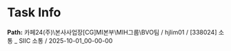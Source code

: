 # Task Info

**Path:** 카페24(주)\본사사업장\[CG]MI본부\MIH그룹\BVO팀 / hjlim01 / [338024] 소통 _ SIIC 소통 / 2025-10-01_00-00-00

